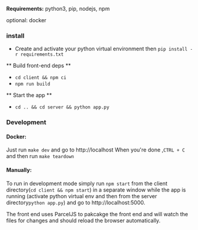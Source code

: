 **Requirements:**
python3, pip, nodejs, npm

optional: docker

### install

-   Create and activate your python virtual environment then `pip install -r requirements.txt`

** Build front-end deps **

-   `cd client && npm ci`
-   `npm run build`

** Start the app **

-   `cd .. && cd server && python app.py`

### Development

#### Docker:

Just run `make dev` and go to http://localhost
When you're done ,`CTRL + C` and then run `make teardown`

#### Manually:

To run in development mode simply run `npm start` from the client directory(`cd client && npm start`) in a separate window while the app is running (activate python virtual env and then from the server directory`python app.py`) and go to http://localhost:5000.

The front end uses ParcelJS to pakcakge the front end and will watch the files for changes and should reload the browser automatically.
